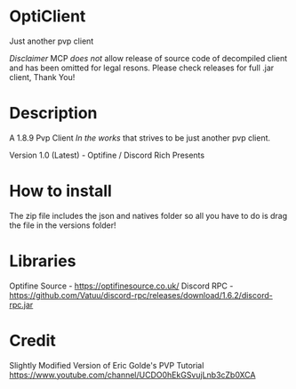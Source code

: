 # OptiClient
Just another pvp client

*Disclaimer* MCP *does not* allow release of source code of decompiled client and has been omitted for legal resons. Please check releases for full .jar client, Thank You!

# Description 
A 1.8.9 Pvp Client *In the works* that strives to be just another pvp client. 

Version 1.0 (Latest) - Optifine / Discord Rich Presents 

# How to install 
The zip file includes the json and natives folder so all you have to do is drag the file in the versions folder!

# Libraries
Optifine Source - https://optifinesource.co.uk/
Discord RPC - https://github.com/Vatuu/discord-rpc/releases/download/1.6.2/discord-rpc.jar

# Credit 
Slightly Modified Version of Eric Golde's PVP Tutorial https://www.youtube.com/channel/UCDO0hEkGSvujLnb3cZb0XCA
